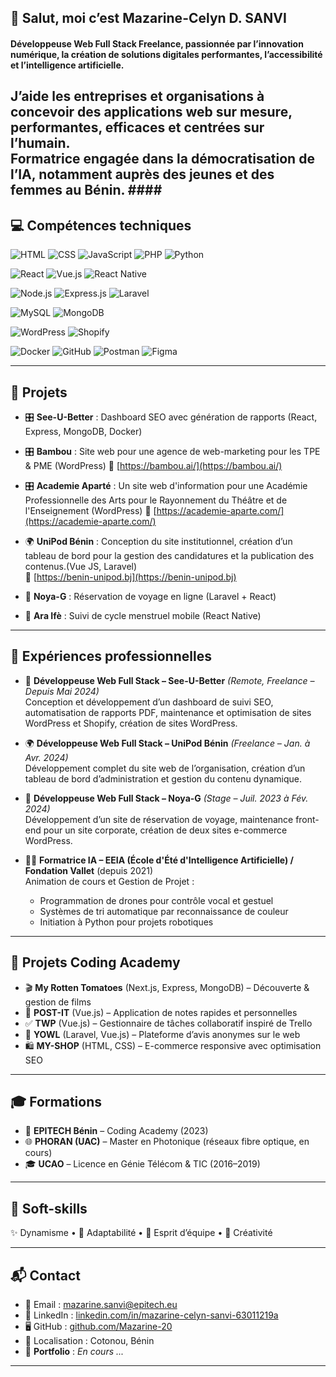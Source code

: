 <!--
**Mazarine20/Mazarine20** is a ✨ _special_ ✨ repository because its `README.md` (this file) appears on your GitHub profile.

Here are some ideas to get you started:

- 🔭 I’m currently working on ...
- 🌱 I’m currently learning ...
- 👯 I’m looking to collaborate on ...
- 🤔 I’m looking for help with ...
- 💬 Ask me about ...
- 📫 How to reach me: ...
- 😄 Pronouns: ...
- ⚡ Fun fact: ...
-->
## 👋 Salut, moi c’est Mazarine-Celyn D. SANVI
 
#### Développeuse Web Full Stack Freelance, passionnée par l’innovation numérique, la création de solutions digitales performantes, l’accessibilité et l’intelligence artificielle.  
J’aide les entreprises et organisations à concevoir des applications web sur mesure, performantes, efficaces et centrées sur l’humain.  
Formatrice engagée dans la démocratisation de l’IA, notamment auprès des jeunes et des femmes au Bénin. ####
---

## 💻 Compétences techniques

![HTML](https://img.shields.io/badge/Code-HTML-orange?style=flat&logo=html5)
![CSS](https://img.shields.io/badge/Style-CSS-blue?style=flat&logo=css3)
![JavaScript](https://img.shields.io/badge/Code-JavaScript-yellow?style=flat&logo=javascript)
![PHP](https://img.shields.io/badge/Code-PHP-787CB5?style=flat&logo=php)
![Python](https://img.shields.io/badge/Code-Python-blue?style=flat&logo=python)

![React](https://img.shields.io/badge/Front--End-React-61DAFB?logo=react)
![Vue.js](https://img.shields.io/badge/Front--End-Vue.js-42b883?logo=vue.js)
![React Native](https://img.shields.io/badge/Mobile-React%20Native-61DAFB?logo=react)

![Node.js](https://img.shields.io/badge/Back--End-Node.js-green?logo=node.js)
![Express.js](https://img.shields.io/badge/Back--End-Express.js-gray?logo=express)
![Laravel](https://img.shields.io/badge/Framework-Laravel-red?logo=laravel)

![MySQL](https://img.shields.io/badge/Database-MySQL-blue?logo=mysql)
![MongoDB](https://img.shields.io/badge/Database-MongoDB-brightgreen?logo=mongodb)

![WordPress](https://img.shields.io/badge/CMS-WordPress-21759B?logo=wordpress)
![Shopify](https://img.shields.io/badge/E--commerce-Shopify-96BF48?logo=shopify)

![Docker](https://img.shields.io/badge/Tool-Docker-blue?logo=docker)
![GitHub](https://img.shields.io/badge/Tool-GitHub-black?logo=github)
![Postman](https://img.shields.io/badge/Tool-Postman-FF6C37?logo=postman)
![Figma](https://img.shields.io/badge/Design-Figma-red?logo=figma)

---

## 🚀 Projets

- 🎛️ **See-U-Better** : Dashboard SEO avec génération de rapports (React, Express, MongoDB, Docker)
  
- 🎛️ **Bambou** : Site web pour une agence de web-marketing pour les TPE & PME (WordPress) 
  🔗 [https://bambou.ai/](https://bambou.ai/)
  
- 🎛️ **Academie Aparté** : Un site web d'information pour une Académie Professionnelle des Arts pour le Rayonnement du Théâtre et de l'Enseignement (WordPress)
  🔗 [https://academie-aparte.com/](https://academie-aparte.com/)
  
- 🌍 **UniPod Bénin** : Conception du site institutionnel, création d’un tableau de bord pour la gestion des candidatures et la publication des contenus.(Vue JS, Laravel)  
  🔗 [https://benin-unipod.bj](https://benin-unipod.bj)
  
- 🧳 **Noya-G** : Réservation de voyage en ligne (Laravel + React)  
- 📱 **Ara Ifè** : Suivi de cycle menstruel mobile (React Native)

---

## 💼 Expériences professionnelles

- 🧾 **Développeuse Web Full Stack – See-U-Better** *(Remote, Freelance – Depuis Mai 2024)*  
  Conception et développement d’un dashboard de suivi SEO, automatisation de rapports PDF, maintenance et optimisation de sites WordPress et Shopify, création de sites WordPress.

- 🌍 **Développeuse Web Full Stack – UniPod Bénin** *(Freelance – Jan. à Avr. 2024)*  
  Développement complet du site web de l’organisation, création d’un tableau de bord d’administration et gestion du contenu dynamique.

- 🧳 **Développeuse Web Full Stack – Noya-G** *(Stage – Juil. 2023 à Fév. 2024)*  
  Développement d’un site de réservation de voyage, maintenance front-end pour un site corporate, création de deux sites e-commerce WordPress.


- 👩‍🏫 **Formatrice IA – EEIA (École d'Été d'Intelligence Artificielle) / Fondation Vallet** (depuis 2021)  
  Animation de cours et Gestion de Projet :  
  - Programmation de drones pour contrôle vocal et gestuel 
  - Systèmes de tri automatique par reconnaissance de couleur  
  - Initiation à Python pour projets robotiques

---

## 🧪 Projets Coding Academy

- 🎬 **My Rotten Tomatoes** (Next.js, Express, MongoDB) – Découverte & gestion de films
- 📝 **POST-IT** (Vue.js) – Application de notes rapides et personnelles
- ✅ **TWP** (Vue.js) – Gestionnaire de tâches collaboratif inspiré de Trello
- 💬 **YOWL** (Laravel, Vue.js) – Plateforme d’avis anonymes sur le web
- 🛍️ **MY-SHOP** (HTML, CSS) – E-commerce responsive avec optimisation SEO

---

## 🎓 Formations

- 🧠 **EPITECH Bénin** – Coding Academy (2023)
- 🌐 **PHORAN (UAC)** – Master en Photonique (réseaux fibre optique, en cours)
- 🎓 **UCAO** – Licence en Génie Télécom & TIC (2016–2019)

---

## 🤝 Soft-skills

✨ Dynamisme • 🔄 Adaptabilité • 🤝 Esprit d’équipe • 🎨 Créativité

---

## 📬 Contact

- 📧 Email : [mazarine.sanvi@epitech.eu](mailto:mazarine.sanvi@epitech.eu)
- 💼 LinkedIn : [linkedin.com/in/mazarine-celyn-sanvi-63011219a](https://www.linkedin.com/in/mazarine-celyn-sanvi-63011219a)
- 🖥️ GitHub : [github.com/Mazarine-20](https://github.com/Mazarine20)
- 📍 Localisation : Cotonou, Bénin
- 📂 **Portfolio** : *En cours ...*
---
